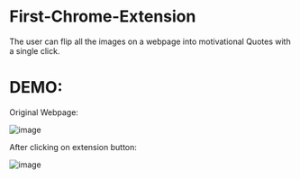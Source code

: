 # First-Chrome-Extension

The user can flip all the images on a webpage into motivational Quotes with a single click.

# DEMO:

Original Webpage:

![image](https://user-images.githubusercontent.com/69247094/131537739-778a7cfa-ecdd-4608-b87a-811f61ed7c1b.png)

After clicking on extension button:

![image](https://user-images.githubusercontent.com/69247094/131538101-2caefcd7-92f0-47e7-b955-9d01810812ee.png)

